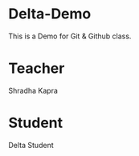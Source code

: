 # Delta-Demo
This is a Demo for Git & Github class.

# Teacher
Shradha Kapra

# Student
Delta Student